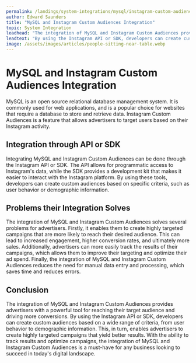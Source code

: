```yaml
---
permalink: /landings/system-integrations/mysql/instagram-custom-audiences
author: Edward Saunders
title: "MySQL and Instagram Custom Audiences Integration"
topic: System Integration
leadhead: "The integration of MySQL and Instagram Custom Audiences provides advertisers with a powerful tool for reaching their target audience and driving more conversions"
leadtext: "By using the Instagram API or SDK, developers can create custom audiences based on a wide range of criteria, from user behavior to demographic information. This, in turn, enables advertisers to create highly targeted campaigns that yield better results. With the ability to track results and optimize campaigns, the integration of MySQL and Instagram Custom Audiences is a must-have for any business looking to succeed in today's digital landscape."
image: /assets/images/articles/people-sitting-near-table.webp
---
```

<div class="arttext">    <h1>MySQL and Instagram Custom Audiences Integration</h1>
    <p>MySQL is an open source relational database management system. It is commonly used for web applications, and is a popular choice for websites that require a database to store and retrieve data. Instagram Custom Audiences is a feature that allows advertisers to target users based on their Instagram activity.</p>
    <h2>Integration through API or SDK</h2>
    <p>Integrating MySQL and Instagram Custom Audiences can be done through the Instagram API or SDK. The API allows for programmatic access to Instagram's data, while the SDK provides a development kit that makes it easier to interact with the Instagram platform. By using these tools, developers can create custom audiences based on specific criteria, such as user behavior or demographic information.</p>
    <h2>Problems their Integration Solves</h2>
    <p>The integration of MySQL and Instagram Custom Audiences solves several problems for advertisers. Firstly, it enables them to create highly targeted campaigns that are more likely to reach their desired audience. This can lead to increased engagement, higher conversion rates, and ultimately more sales. Additionally, advertisers can more easily track the results of their campaigns, which allows them to improve their targeting and optimize their ad spend. Finally, the integration of MySQL and Instagram Custom Audiences reduces the need for manual data entry and processing, which saves time and reduces errors.</p>
    <h2>Conclusion</h2>
    <p>The integration of MySQL and Instagram Custom Audiences provides advertisers with a powerful tool for reaching their target audience and driving more conversions. By using the Instagram API or SDK, developers can create custom audiences based on a wide range of criteria, from user behavior to demographic information. This, in turn, enables advertisers to create highly targeted campaigns that yield better results. With the ability to track results and optimize campaigns, the integration of MySQL and Instagram Custom Audiences is a must-have for any business looking to succeed in today's digital landscape.</p>
</div>